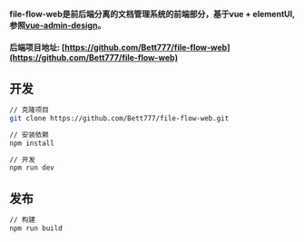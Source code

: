 

#### file-flow-web是前后端分离的文档管理系统的前端部分，基于vue + elementUI, 参照[vue-admin-design](https://github.com/baimingxuan/vue-admin-design)。
#### 后端项目地址: [https://github.com/Bett777/file-flow-web](https://github.com/Bett777/file-flow-web)







## 开发

``` bash
// 克隆项目
git clone https://github.com/Bett777/file-flow-web.git

// 安装依赖
npm install

// 开发
npm run dev
```



## 发布

```bash
// 构建
npm run build
```


